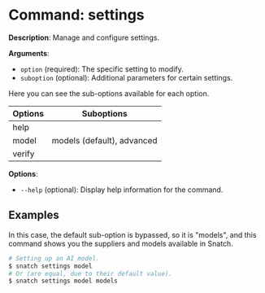# Command: settings

**Description**: Manage and configure settings.

**Arguments**:
* `option` (required): The specific setting to modify.
* `suboption` (optional): Additional parameters for certain settings.

Here you can see the sub-options available for each option.

| Options | Suboptions                   |
|---------|------------------------------|
| help    |                              |
| model   | models (default), advanced   |
| verify  |                              |

**Options**:
* `--help` (optional): Display help information for the command.

## Examples

In this case, the default sub-option is bypassed, so it is "models", and this command shows you the suppliers and models available in Snatch.
```bash
# Setting up an AI model.
$ snatch settings model
# Or (are equal, due to their default value).
$ snatch settings model models
```
